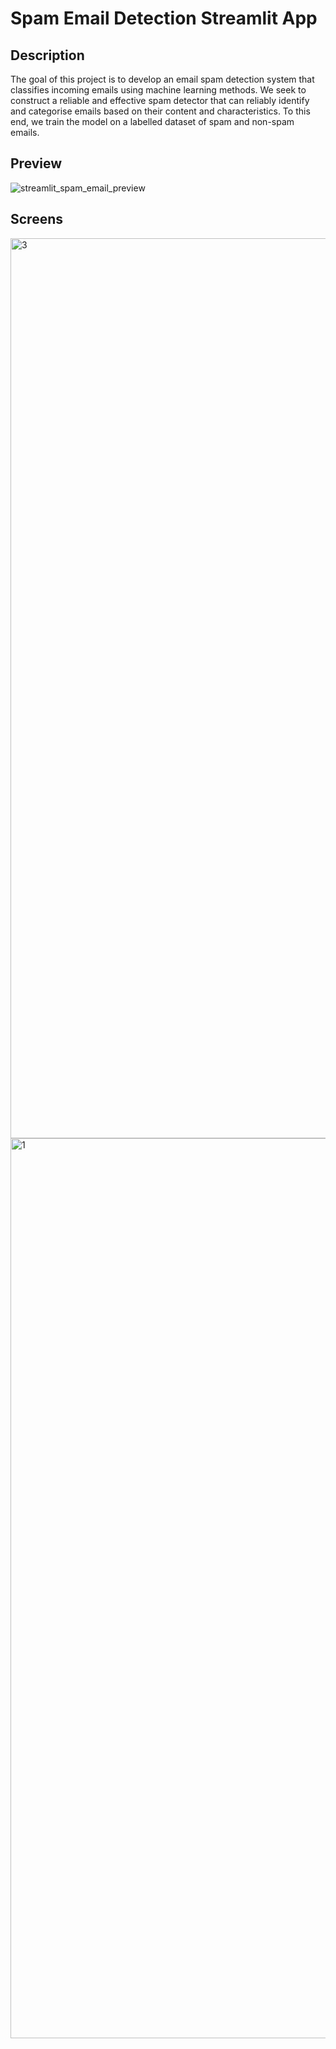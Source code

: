 # Spam Email Detection Streamlit App

## Description

The goal of this project is to develop an email spam detection system that classifies incoming emails using machine learning methods. We seek to construct a reliable and effective spam detector that can reliably identify and categorise emails based on their content and characteristics. To this end, we train the model on a labelled dataset of spam and non-spam emails.

## Preview

![streamlit_spam_email_preview](https://github.com/ryyhan/spam_email_detection/assets/76737575/a513652b-1cea-42fa-a4db-ac77d7552e9b)


## Screens

<img width="1440" alt="3" src="https://github.com/ryyhan/spam_email_detection/assets/76737575/1100d766-3a1a-4fd3-9d94-d043396fd251">
<img width="1440" alt="1" src="https://github.com/ryyhan/spam_email_detection/assets/76737575/5f0fb859-1deb-4d16-8bee-085b1f6d15fb">
